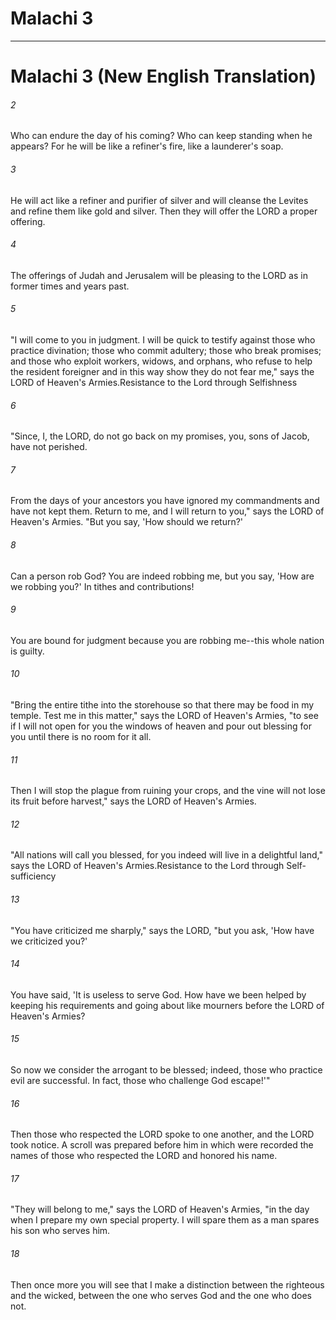 # Malachi 3
***

# Malachi 3 (New English Translation) 

###### 2 
Who can endure the day of his coming? Who can keep standing when he appears? For he will be like a refiner's fire, like a launderer's soap. 

###### 3 
He will act like a refiner and purifier of silver and will cleanse the Levites and refine them like gold and silver. Then they will offer the LORD a proper offering. 

###### 4 
The offerings of Judah and Jerusalem will be pleasing to the LORD as in former times and years past. 

###### 5 
"I will come to you in judgment. I will be quick to testify against those who practice divination; those who commit adultery; those who break promises; and those who exploit workers, widows, and orphans, who refuse to help the resident foreigner and in this way show they do not fear me," says the LORD of Heaven's Armies.Resistance to the Lord through Selfishness 

###### 6 
"Since, I, the LORD, do not go back on my promises, you, sons of Jacob, have not perished. 

###### 7 
From the days of your ancestors you have ignored my commandments and have not kept them. Return to me, and I will return to you," says the LORD of Heaven's Armies. "But you say, 'How should we return?' 

###### 8 
Can a person rob God? You are indeed robbing me, but you say, 'How are we robbing you?' In tithes and contributions! 

###### 9 
You are bound for judgment because you are robbing me--this whole nation is guilty. 

###### 10 
"Bring the entire tithe into the storehouse so that there may be food in my temple. Test me in this matter," says the LORD of Heaven's Armies, "to see if I will not open for you the windows of heaven and pour out blessing for you until there is no room for it all. 

###### 11 
Then I will stop the plague from ruining your crops, and the vine will not lose its fruit before harvest," says the LORD of Heaven's Armies. 

###### 12 
"All nations will call you blessed, for you indeed will live in a delightful land," says the LORD of Heaven's Armies.Resistance to the Lord through Self-sufficiency 

###### 13 
"You have criticized me sharply," says the LORD, "but you ask, 'How have we criticized you?' 

###### 14 
You have said, 'It is useless to serve God. How have we been helped by keeping his requirements and going about like mourners before the LORD of Heaven's Armies? 

###### 15 
So now we consider the arrogant to be blessed; indeed, those who practice evil are successful. In fact, those who challenge God escape!'" 

###### 16 
Then those who respected the LORD spoke to one another, and the LORD took notice. A scroll was prepared before him in which were recorded the names of those who respected the LORD and honored his name. 

###### 17 
"They will belong to me," says the LORD of Heaven's Armies, "in the day when I prepare my own special property. I will spare them as a man spares his son who serves him. 

###### 18 
Then once more you will see that I make a distinction between the righteous and the wicked, between the one who serves God and the one who does not.
